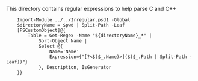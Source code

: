 This directory contains regular expressions to help parse C and C++

~~~PipeScript{
    Import-Module ../../Irregular.psd1 -Global
    $directoryName = $pwd | Split-Path -Leaf     
    [PSCustomObject]@{
        Table = Get-Regex -Name "${directoryName}_*" |
            Sort-Object Name |
            Select @{
                Name='Name'
                Expression={"[?<$($_.Name)>]($($_.Path | Split-Path -Leaf))"}
            }, Description, IsGenerator
    }}
~~~
